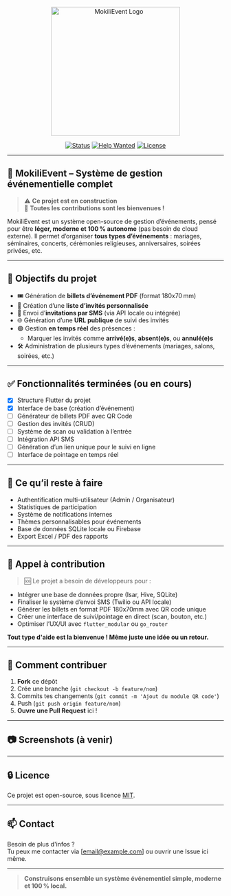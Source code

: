 <p align="center"><img src="https://raw.githubusercontent.com/FranckNz05/MokiliEvent_Web/blob/main/public/images/logo.png" width="300" alt="MokiliEvent Logo"></p>

<p align="center">
  <a href="#"><img src="https://img.shields.io/badge/status-in%20progress-yellow.svg" alt="Status"></a>
  <a href="#"><img src="https://img.shields.io/badge/help-wanted-red.svg" alt="Help Wanted"></a>
  <a href="#"><img src="https://img.shields.io/badge/license-MIT-blue.svg" alt="License"></a>
</p>

---

## 🥳 MokiliEvent – Système de gestion événementielle complet

> ⚠️ **Ce projet est en construction**  
> 🙏 **Toutes les contributions sont les bienvenues !**

MokiliEvent est un système open-source de gestion d’événements, pensé pour être **léger, moderne et 100 % autonome** (pas besoin de cloud externe). Il permet d’organiser **tous types d’événements** : mariages, séminaires, concerts, cérémonies religieuses, anniversaires, soirées privées, etc.

---

## 🎯 Objectifs du projet

- 🎟️ Génération de **billets d’événement PDF** (format 180x70 mm)
- 👤 Création d’une **liste d’invités personnalisée**
- 📲 Envoi d’**invitations par SMS** (via API locale ou intégrée)
- 🌐 Génération d’une **URL publique** de suivi des invités
- 🟢 Gestion **en temps réel** des présences :
  - Marquer les invités comme **arrivé(e)s**, **absent(e)s**, ou **annulé(e)s**
- 🛠️ Administration de plusieurs types d’événements (mariages, salons, soirées, etc.)

---

## ✅ Fonctionnalités terminées (ou en cours)

- [x] Structure Flutter du projet
- [x] Interface de base (création d’événement)
- [ ] Générateur de billets PDF avec QR Code
- [ ] Gestion des invités (CRUD)
- [ ] Système de scan ou validation à l’entrée
- [ ] Intégration API SMS
- [ ] Génération d’un lien unique pour le suivi en ligne
- [ ] Interface de pointage en temps réel

---

## 🚧 Ce qu’il reste à faire

- Authentification multi-utilisateur (Admin / Organisateur)
- Statistiques de participation
- Système de notifications internes
- Thèmes personnalisables pour événements
- Base de données SQLite locale ou Firebase
- Export Excel / PDF des rapports

---

## 🤝 Appel à contribution

> 🆘 Le projet a besoin de développeurs pour :
- Intégrer une base de données propre (Isar, Hive, SQLite)
- Finaliser le système d’envoi SMS (Twilio ou API locale)
- Générer les billets en format PDF 180x70mm avec QR code unique
- Créer une interface de suivi/pointage en direct (scan, bouton, etc.)
- Optimiser l’UX/UI avec `flutter_modular` ou `go_router`

**Tout type d'aide est la bienvenue ! Même juste une idée ou un retour.**

---

## 🚀 Comment contribuer

1. **Fork** ce dépôt
2. Crée une branche (`git checkout -b feature/nom`)
3. Commits tes changements (`git commit -m 'Ajout du module QR code'`)
4. Push (`git push origin feature/nom`)
5. **Ouvre une Pull Request** ici !

---

## 📷 Screenshots (à venir)

---

## 🔒 Licence

Ce projet est open-source, sous licence [MIT](https://opensource.org/licenses/MIT).

---

## 📫 Contact

Besoin de plus d'infos ?  
Tu peux me contacter via [email@example.com] ou ouvrir une Issue ici même.

---

> **Construisons ensemble un système événementiel simple, moderne et 100 % local.**
